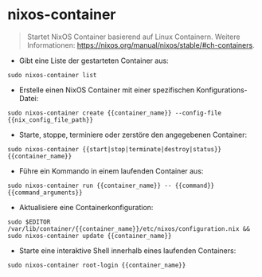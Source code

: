 # nixos-container

> Startet NixOS Container basierend auf Linux Containern.
> Weitere Informationen: <https://nixos.org/manual/nixos/stable/#ch-containers>.

- Gibt eine Liste der gestarteten Container aus:

`sudo nixos-container list`

- Erstelle einen NixOS Container mit einer spezifischen Konfigurations-Datei:

`sudo nixos-container create {{container_name}} --config-file {{nix_config_file_path}}`

- Starte, stoppe, terminiere oder zerstöre den angegebenen Container:

`sudo nixos-container {{start|stop|terminate|destroy|status}} {{container_name}}`

- Führe ein Kommando in einem laufenden Container aus:

`sudo nixos-container run {{container_name}} -- {{command}} {{command_arguments}}`

- Aktualisiere eine Containerkonfiguration:

`sudo $EDITOR /var/lib/container/{{container_name}}/etc/nixos/configuration.nix && sudo nixos-container update {{container_name}}`

- Starte eine interaktive Shell innerhalb eines laufenden Containers:

`sudo nixos-container root-login {{container_name}}`
